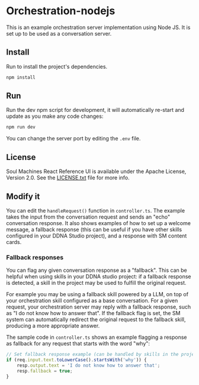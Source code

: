 # Orchestration-nodejs

This is an example orchestration server implementation using Node JS.
It is set up to be used as a conversation server.

## Install
Run to install the project's dependencies.
```sh
npm install
```

## Run
Run the dev npm script for development, it will automatically re-start and update as you make any code changes:

```sh
npm run dev
```

You can change the server port by editing the `.env` file.

## License

Soul Machines React Reference UI is available under the Apache License, Version 2.0. See the [LICENSE.txt](./LICENSE.txt) file for more info.

## Modify it

You can edit the `handleRequest()` function in `controller.ts`.
The example takes the input from the conversation request and sends an "echo" conversation response. It also shows examples of how to set up a welcome message, a fallback response (this can be useful if you have other skills configured in your DDNA Studio project), and a response with SM content cards.

### Fallback responses

You can flag any given conversation response as a "fallback". This can be helpful when using skills in your DDNA studio project: if a fallback response is detected, a skill in the project may be used to fulfill the original request.

For example you may be using a fallback skill powered by a LLM, on top of your orchestration skill configured as a base conversation. For a given request, your orchestration server may reply with a fallback response, such as "I do not know how to answer that". If the fallback flag is set, the SM system can automatically redirect the original request to the fallback skill, producing a more appropriate answer.

The sample code in `controller.ts` shows an example flagging a response as fallback for any request that starts with the word "why":

```ts
// Set fallback response example (can be handled by skills in the project)
if (req.input.text.toLowerCase().startsWith('why')) {
    resp.output.text = 'I do not know how to answer that';
    resp.fallback = true;
}
```
